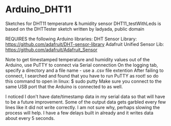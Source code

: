 # Arduino_DHT11
Sketches for DHT11 temperature &amp; humidity sensor
DHT11_testWithLeds is based on the DHTTester sketch written by ladyada, public domain

REQUIRES the following Arduino libraries:
DHT Sensor Library: https://github.com/adafruit/DHT-sensor-library
Adafruit Unified Sensor Lib: https://github.com/adafruit/Adafruit_Sensor

Note to get timestamped temperature and humidity values out of the Arduino, use PuTTY to connect via Serial connection
On the logging tab, specify a directory and a file name - use a .csv file extention 
After failing to connect, I searched and found that you have to run PuTTY as root! so do this command to open in linux:
$ sudo putty
Make sure you connect to the same USB port that the Arduino is connected to as well.

I noticed I don't have date/timestamp data in my serial data so that will have to be a future improvement. 
Some of the output data gets garbled every few lines like it did not write correctly. I am not sure why, perhaps slowing the process will help. I have a few delays built in already and it writes data about every 5 seconds.
